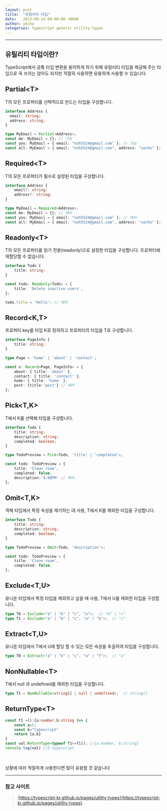 ```yaml
---
layout: post
title:  "유틸리티 타입"
date:   2023-09-14 09:00:00 +0900
author: ybcho
categories: typescript generic utility-types
---
```

<hr/>

## 유틸리티 타입이란?
TypeScript에서 공통 타입 변환을 용이하게 하기 위해 유틸리티 타입을 제공해 주는 타입으로
꼭 쓰지는 않아도 되지만 적절히 사용하면 유용하게 사용할 수 있습니다.

## Partial\<T\>
T의 모든 프로퍼티를 선택적으로 만드는 타입을 구성합니다.


```ts
interface Address {
  email: string;
  address: string;
}

type MyEmail = Partial<Address>;
const me: MyEmail = {}; // 가능
const you: MyEmail = { email: "noh5524@gmail.com" }; // 가능
const all: MyEmail = { email: "noh5524@gmail.com", address: "secho" }; // 가능
```

## Required\<T\>
T의 모든 프로퍼티가 필수로 설정된 타입을 구성합니다.

```ts
interface Address {
    email?: string;
    address?: string;
}

type MyEmail = Required<Address>;
const me: MyEmail = {}; // 에러
const you: MyEmail = { email: "noh5524@gmail.com" }; // 에러
const all: MyEmail = { email: "noh5524@gmail.com", address: "secho" }; // 가능
```

## Readonly\<T\>
T의 모든 프로퍼티를 읽기 전용(readonly)으로 설정한 타입을 구성합니다. 프로퍼티에 재할당할 수 없습니다.

````ts
interface Todo {
    title: string;
}

const todo: Readonly<Todo> = {
    title: 'Delete inactive users',
};

todo.title = 'Hello'; // 에러
````

## Record\<K,T\>
프로퍼티 key를 타입 K로 정의하고 프로퍼티의 타입을 T로 구성합니다.

```ts
interface PageInfo {
    title: string;
}

type Page = 'home' | 'about' | 'contact';

const x: Record<Page, PageInfo> = {
    about: { title: 'about' },
    contact: { title: 'contact' },
    home: { title: 'home' },
    post: {title:'post'} // 에러
};
```

## Pick\<T,K\>
T에서 K를 선택해 타입을 구성합니다.

```ts
interface Todo {
    title: string;
    description: string;
    completed: boolean;
}

type TodoPreview = Pick<Todo, 'title' | 'completed'>;

const todo: TodoPreview = {
    title: 'Clean room',
    completed: false,
    description:'4:00PM' // 에러
};
```

## Omit\<T,K\>
객체 타입에서 특정 속성을 제거하는 데 사용, T에서 K를 제외한 타입을 구성합니다.

```ts
interface Todo {
    title: string;
    description: string;
    completed: boolean;
}

type TodoPreview = Omit<Todo, 'description'>;

const todo: TodoPreview = {
    title: 'Clean room',
    completed: false,
};
```

## Exclude\<T,U\>
유니온 타입에서 특정 타입을 제외하고 싶을 때 사용, T에서 U를 제외한 타입을 구성합니다.

```ts
type T0 = Exclude<"a" | "b" | "c", "a">;  // "b" | "c"
type T1 = Exclude<"a" | "b" | "c", "a" | "b">;  // "c" 
```

## Extract\<T,U\>
유니온 타입에서 T에서 U에 할당 할 수 있는 모든 속성을 추출하여 타입을 구성합니다.

```ts
type T0 = Extract<"a" | "b" | "c", "a" | "f">;  // "a"
```

## NonNullable\<T\>
T에서 null 과 undefined를 제외한 타입을 구성합니다.

```ts
type T1 = NonNullable<string[] | null | undefined>;  // string[]
```

## ReturnType\<T\>

```ts
const f1 =():{a:number,b:string }=> {
    const a=5;
    const b="typescript"
    return {a,b}
}
const val:ReturnType<typeof f1>=f1(); //{a:number, b:string}
console.log(val) //5 typescript
```
<br />

상황에 따라 적절하게 사용한다면 많이 유용할 것 같습니다


---
### 참고 사이트
> [https://typescript-kr.github.io/pages/utility-types](https://typescript-kr.github.io/pages/utility-types)
